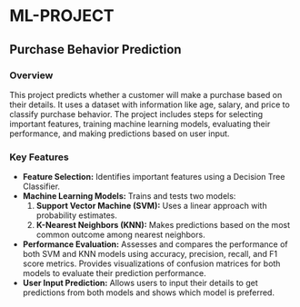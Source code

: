 # ML-PROJECT

## Purchase Behavior Prediction

### Overview
This project predicts whether a customer will make a purchase based on their details. It uses a dataset with information like age, salary, and price to classify purchase behavior. The project includes steps for selecting important features, training machine learning models, evaluating their performance, and making predictions based on user input.

### Key Features
- **Feature Selection:** Identifies important features using a Decision Tree Classifier.
- **Machine Learning Models:** Trains and tests two models:
  1. **Support Vector Machine (SVM):** Uses a linear approach with probability estimates.
  2. **K-Nearest Neighbors (KNN):** Makes predictions based on the most common outcome among nearest neighbors.
- **Performance Evaluation:** Assesses and compares the performance of both SVM and KNN models using accuracy, precision, recall, and F1 score metrics. Provides visualizations of confusion matrices for both models to evaluate their prediction performance.
- **User Input Prediction:** Allows users to input their details to get predictions from both models and shows which model is preferred.
